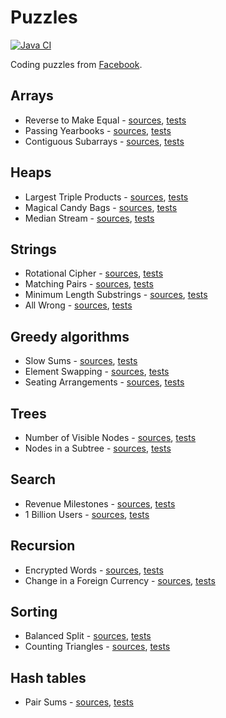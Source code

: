 # Puzzles

[![Java CI](https://github.com/cbismuth/puzzles/actions/workflows/maven.yaml/badge.svg)](https://github.com/cbismuth/puzzles/actions/workflows/maven.yaml)

Coding puzzles from [Facebook](https://www.metacareers.com/profile/coding_puzzles/).

## Arrays

* Reverse to Make Equal -
  [sources](src/main/java/com/github/cbismuth/puzzles/facebook/ReverseToMakeEqual.java),
  [tests](src/test/java/com/github/cbismuth/puzzles/facebook/ReverseToMakeEqualTest.java)
* Passing Yearbooks -
  [sources](src/main/java/com/github/cbismuth/puzzles/facebook/PassingYearbooks.java),
  [tests](src/test/java/com/github/cbismuth/puzzles/facebook/PassingYearbooksTest.java)
* Contiguous Subarrays -
  [sources](src/main/java/com/github/cbismuth/puzzles/facebook/ContiguousSubarrays.java),
  [tests](src/test/java/com/github/cbismuth/puzzles/facebook/ContiguousSubarraysTest.java)

## Heaps

* Largest Triple Products -
  [sources](src/main/java/com/github/cbismuth/puzzles/facebook/LargestTripleProducts.java),
  [tests](src/test/java/com/github/cbismuth/puzzles/facebook/LargestTripleProductsTest.java)
* Magical Candy Bags -
  [sources](src/main/java/com/github/cbismuth/puzzles/facebook/MagicalCandyBags.java),
  [tests](src/test/java/com/github/cbismuth/puzzles/facebook/MagicalCandyBagsTest.java)
* Median Stream -
  [sources](src/main/java/com/github/cbismuth/puzzles/facebook/MedianStream.java),
  [tests](src/test/java/com/github/cbismuth/puzzles/facebook/MedianStreamTest.java)

## Strings

* Rotational Cipher -
  [sources](src/main/java/com/github/cbismuth/puzzles/facebook/RotationalCypher.java),
  [tests](src/test/java/com/github/cbismuth/puzzles/facebook/RotationalCypherTest.java)
* Matching Pairs -
  [sources](src/main/java/com/github/cbismuth/puzzles/facebook/MatchingPairs.java),
  [tests](src/test/java/com/github/cbismuth/puzzles/facebook/MatchingPairsTest.java)
* Minimum Length Substrings -
  [sources](src/main/java/com/github/cbismuth/puzzles/facebook/MinimumLengthSubstrings.java),
  [tests](src/test/java/com/github/cbismuth/puzzles/facebook/MinimumLengthSubstringsTest.java)
* All Wrong -
  [sources](src/main/java/com/github/cbismuth/puzzles/facebook/AllWrong.java),
  [tests](src/test/java/com/github/cbismuth/puzzles/facebook/AllWrongTest.java)

## Greedy algorithms

* Slow Sums -
  [sources](src/main/java/com/github/cbismuth/puzzles/facebook/SlowSums.java),
  [tests](src/test/java/com/github/cbismuth/puzzles/facebook/SlowSumsTest.java)
* Element Swapping -
  [sources](src/main/java/com/github/cbismuth/puzzles/facebook/ElementSwapping.java),
  [tests](src/test/java/com/github/cbismuth/puzzles/facebook/ElementSwappingTest.java)
* Seating Arrangements -
  [sources](src/main/java/com/github/cbismuth/puzzles/facebook/SeatingArrangements.java),
  [tests](src/test/java/com/github/cbismuth/puzzles/facebook/SeatingArrangementsTest.java)

## Trees

* Number of Visible Nodes -
  [sources](src/main/java/com/github/cbismuth/puzzles/facebook/NumberOfVisibleNodes.java),
  [tests](src/test/java/com/github/cbismuth/puzzles/facebook/NumberOfVisibleNodesTest.java)
* Nodes in a Subtree -
  [sources](src/main/java/com/github/cbismuth/puzzles/facebook/NodesInSubtree.java),
  [tests](src/test/java/com/github/cbismuth/puzzles/facebook/NodesInSubtreeTest.java)

## Search

* Revenue Milestones -
  [sources](src/main/java/com/github/cbismuth/puzzles/facebook/RevenueMilestones.java),
  [tests](src/test/java/com/github/cbismuth/puzzles/facebook/RevenueMilestonesTest.java)
* 1 Billion Users -
  [sources](src/main/java/com/github/cbismuth/puzzles/facebook/OneBillionUsers.java),
  [tests](src/test/java/com/github/cbismuth/puzzles/facebook/OneBillionUsersTest.java)

## Recursion

* Encrypted Words -
  [sources](src/main/java/com/github/cbismuth/puzzles/facebook/EncryptedWords.java),
  [tests](src/test/java/com/github/cbismuth/puzzles/facebook/EncryptedWordsTest.java)
* Change in a Foreign Currency -
  [sources](src/main/java/com/github/cbismuth/puzzles/facebook/ChangeForeignCurrency.java),
  [tests](src/test/java/com/github/cbismuth/puzzles/facebook/ChangeForeignCurrencyTest.java)

## Sorting

* Balanced Split -
  [sources](src/main/java/com/github/cbismuth/puzzles/facebook/BalancedSplit.java),
  [tests](src/test/java/com/github/cbismuth/puzzles/facebook/BalancedSplitTest.java)
* Counting Triangles -
  [sources](src/main/java/com/github/cbismuth/puzzles/facebook/CountingTriangles.java),
  [tests](src/test/java/com/github/cbismuth/puzzles/facebook/CountingTrianglesTest.java)

## Hash tables

* Pair Sums -
  [sources](src/main/java/com/github/cbismuth/puzzles/facebook/PairSums.java),
  [tests](src/test/java/com/github/cbismuth/puzzles/facebook/PairSumsTest.java)
